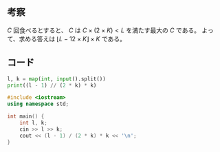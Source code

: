 ## 考察

$C$ 回食べるとすると、 $C$ は $C \times (2 \times K) < L$ を満たす最大の $C$ である。
よって、求める答えは $\lfloor {L - 1}{2 \times K} \rfloor \times K$ である。

## コード

``` py
l, k = map(int, input().split())
print((l - 1) // (2 * k) * k)
```

``` cpp
#include <iostream>
using namespace std;

int main() {
	int l, k;
	cin >> l >> k;
	cout << (l - 1) / (2 * k) * k << '\n';
}
```